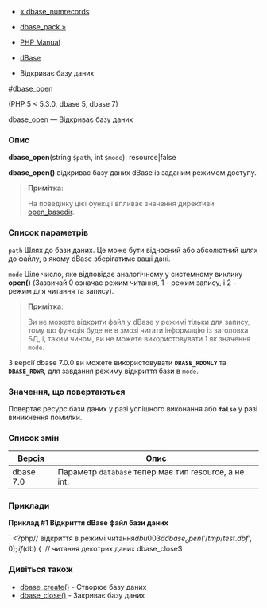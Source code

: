 - [« dbase_numrecords](function.dbase-numrecords.md)
- [dbase_pack »](function.dbase-pack.md)

- [PHP Manual](index.md)
- [dBase](ref.dbase.md)
- Відкриває базу даних

#dbase_open

(PHP 5 \< 5.3.0, dbase 5, dbase 7)

dbase_open — Відкриває базу даних

### Опис

**dbase_open**(string `$path`, int `$mode`): resource\|false

**dbase_open()** відкриває базу даних dBase із заданим режимом доступу.

> **Примітка**:
>
> На поведінку цієї функції впливає значення директиви
> [open_basedir](ini.core.md#ini.open-basedir).

### Список параметрів

`path`
Шлях до бази даних. Це може бути відносний або абсолютний шлях до
файлу, в якому dBase зберігатиме ваші дані.

`mode`
Ціле число, яке відповідає аналогічному у системному виклику
**open()** (Зазвичай 0 означає режим читання, 1 - режим запису, і
2 - режим для читання та запису).

> **Примітка**:
>
> Ви не можете відкрити файл у dBase у режимі тільки для запису, тому
> що функція буде не в змозі читати інформацію із заголовка БД, і,
> таким чином, ви не можете використовувати 1 як значення `mode`.

З версії dbase 7.0.0 ви можете використовувати **`DBASE_RDONLY`** та
**`DBASE_RDWR`**, для завдання режиму відкриття бази в `mode`.

### Значення, що повертаються

Повертає ресурс бази даних у разі успішного виконання або
**`false`** у разі виникнення помилки.

### Список змін

| Версія    | Опис                                                  |
| --------- | ----------------------------------------------------- |
| dbase 7.0 | Параметр `database` тепер має тип resource, а не int. |

### Приклади

**Приклад #1 Відкриття dBase файл бази даних**

` <?php// відкриття в режимі читання$db u003d dbase_open('/tmp/test.dbf', 0);if ($db) {  // читання декотрих даних dbase_close$

### Дивіться також

- [dbase_create()](function.dbase-create.md) - Створює базу даних
- [dbase_close()](function.dbase-close.md) - Закриває базу даних
